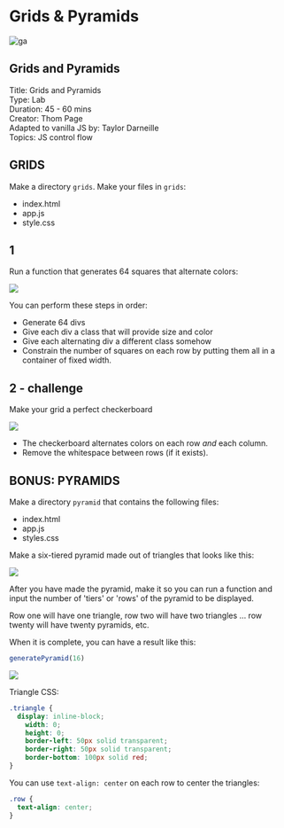 # Grids & Pyramids

![ga](https://github.com/WDI-SEA/notes/tree/5537c491fcc61eb363b9c34cc82a02076abf9fc7/ga_cog.png)

## Grids and Pyramids

Title: Grids and Pyramids  
 Type: Lab   
 Duration: 45 - 60 mins  
 Creator: Thom Page   
 Adapted to vanilla JS by: Taylor Darneille   
 Topics: JS control flow  


## GRIDS

Make a directory `grids`. Make your files in `grids`:

* index.html
* app.js
* style.css

## 1

Run a function that generates 64 squares that alternate colors:

![](https://i.imgur.com/y2p7C6N.png)

You can perform these steps in order:

* Generate 64 divs
* Give each div a class that will provide size and color
* Give each alternating div a different class somehow
* Constrain the number of squares on each row by putting them all in a container of fixed width.

## 2 - challenge

Make your grid a perfect checkerboard

![](https://i.imgur.com/7UfIlHR.png)

* The checkerboard alternates colors on each row _and_ each column.
* Remove the whitespace between rows \(if it exists\).

## BONUS: PYRAMIDS

Make a directory `pyramid` that contains the following files:

* index.html
* app.js
* styles.css

Make a six-tiered pyramid made out of triangles that looks like this:

![](https://i.imgur.com/S0zDk0h.png)

After you have made the pyramid, make it so you can run a function and input the number of 'tiers' or 'rows' of the pyramid to be displayed.

Row one will have one triangle, row two will have two triangles ... row twenty will have twenty pyramids, etc.

When it is complete, you can have a result like this:

```javascript
generatePyramid(16)
```

![](https://i.imgur.com/O2IeAu6.png)

Triangle CSS:

```css
.triangle {
  display: inline-block;
    width: 0;
    height: 0;
    border-left: 50px solid transparent;
    border-right: 50px solid transparent;
    border-bottom: 100px solid red;
}
```

You can use `text-align: center` on each row to center the triangles:

```css
.row {
  text-align: center;
}
```

